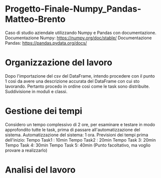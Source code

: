 # Progetto-Finale-Numpy_Pandas-Matteo-Brento
Caso di studio aziendale utilizzando Numpy e Pandas con documentazione.
Documentazione Numpy: https://numpy.org/doc/stable/
Documentazione Pandas: https://pandas.pydata.org/docs/

# Organizzazione del lavoro
Dopo l'importazione del csv del DataFrame, intendo procedere con il punto 1 così da avere una descrizione accurata del DataFrame con cui sto lavorando. 
Pertanto procedo in ordine così come le task sono distribuite.
Suddivisione in moduli e classi.

# Gestione dei tempi
Considero un tempo complessivo di 2 ore, per esaminare e testare in modo approfondito tutte le task, prima di passare all'automatizzazione del sistema.
Automatizzazione del sistema: 1 ora.
Previsioni dei tempi prima dell'inizio: 
Tempo Task1 : 10min
Tempo Task2 : 20min
Tempo Task 3: 20min
Tempo Task 4: 30min
Tempo Task 5: 40min  (Punto facoltativo, ma voglio provare a realizzarlo)

# Analisi del lavoro






